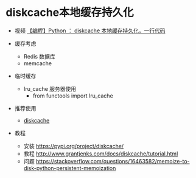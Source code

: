 
# diskcache本地缓存持久化

- 视频 [【编程】Python ： diskcache 本地缓存持久化，一行代码](https://www.bilibili.com/video/BV1dv411H77k/)

- 缓存考虑
    - Redis 数据库
    - memcache

- 临时缓存
    - lru_cache 服务器使用
        - from functools import lru_cache

- 推荐使用
    - [diskcache](https://pypi.org/project/diskcache/)


- 教程
    - 安装 https://pypi.org/project/diskcache/ 
    - 教程 http://www.grantjenks.com/docs/diskcache/tutorial.html
    - 问题 https://stackoverflow.com/questions/16463582/memoize-to-disk-python-persistent-memoization

